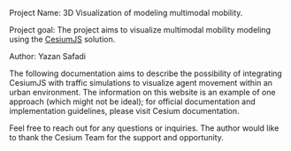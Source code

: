 
Project Name: 3D Visualization of modeling multimodal mobility.

Project goal: The project aims to visualize multimodal mobility modeling using the [CesiumJS](https://cesium.com/platform/cesiumjs/) solution.

Author: Yazan Safadi

The following documentation aims to describe the possibility of integrating CesiumJS with traffic simulations to visualize agent movement within an urban environment. The information on this website is an example of one approach (which might not be ideal); for official documentation and implementation guidelines, please visit Cesium documentation.

Feel free to reach out for any questions or inquiries. The author would like to thank the Cesium Team for the support and opportunity.
